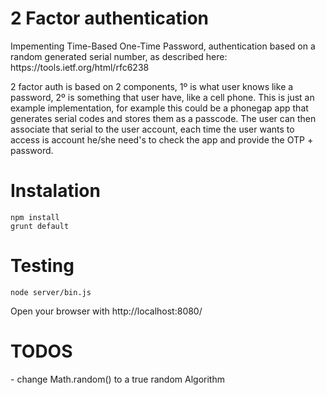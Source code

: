 <h1>2 Factor authentication</h1>

<p>Impementing Time-Based One-Time Password, authentication based on a random generated serial number, as described here: https://tools.ietf.org/html/rfc6238</p>

<p>2 factor auth is based on 2 components, 1º is what user knows like a password, 2º is something that user have, like a cell phone. This is just an example implementation, for example this could be a phonegap app that generates serial codes and stores them as a passcode. The user can then associate that serial to the user account, each time the user wants to access is account he/she need's to check the app and provide the OTP + password.
</p>

<h1>Instalation</h1>

```
npm install
grunt default
```

<h1>Testing</h1>

```
node server/bin.js
```
<p>Open your browser with http://localhost:8080/</p>

<h1>TODOS</h1>
<p>- change Math.random() to a true random Algorithm</p>
